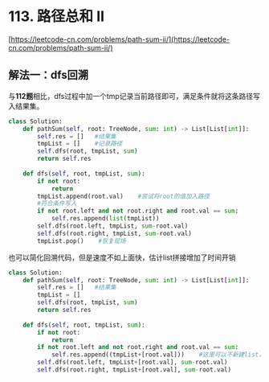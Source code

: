 # 113. 路径总和 II

[https://leetcode-cn.com/problems/path-sum-ii/](https://leetcode-cn.com/problems/path-sum-ii/)

## 解法一：dfs回溯

与**112题**相比，dfs过程中加一个tmp记录当前路径即可，满足条件就将这条路径写入结果集。

```python
class Solution:
    def pathSum(self, root: TreeNode, sum: int) -> List[List[int]]:
        self.res = []   #结果集
        tmpList = []    #记录路径
        self.dfs(root, tmpList, sum)
        return self.res
    
    def dfs(self, root, tmpList, sum):
        if not root:
            return
        tmpList.append(root.val)    #尝试将root的值加入路径
        #符合条件写入
        if not root.left and not root.right and root.val == sum:
            self.res.append(list(tmpList))
        self.dfs(root.left, tmpList, sum-root.val)
        self.dfs(root.right, tmpList, sum-root.val)
        tmpList.pop()    #恢复现场
```

也可以简化回溯代码，但是速度不如上面快，估计list拼接增加了时间开销

```python
class Solution:
    def pathSum(self, root: TreeNode, sum: int) -> List[List[int]]:
        self.res = []   #结果集
        tmpList = []
        self.dfs(root, tmpList, sum)
        return self.res
    
    def dfs(self, root, tmpList, sum):
        if not root:
            return
        if not root.left and not root.right and root.val == sum:
            self.res.append((tmpList+[root.val]))    #这里可以不新建list，因为拼接操作创建了一个新 list
        self.dfs(root.left, tmpList+[root.val], sum-root.val)
        self.dfs(root.right, tmpList+[root.val], sum-root.val)
```

